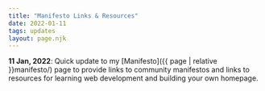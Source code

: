 ```yaml
---
title: "Manifesto Links & Resources"
date: 2022-01-11
tags: updates
layout: page.njk
---
```


**11 Jan, 2022**: Quick update to my [Manifesto]({{ page | relative }}manifesto/) page to provide links to community manifestos and links to resources for learning web development and building your own homepage.
